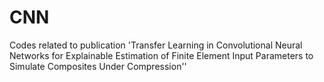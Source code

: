 # CNN
Codes related to publication 'Transfer Learning in Convolutional Neural Networks for Explainable Estimation of Finite Element Input Parameters to Simulate Composites Under Compression''
